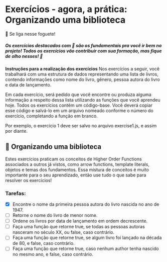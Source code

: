 # Exercícios - agora, a prática: Organizando uma biblioteca
🚀 Se liga nesse foguete!

##### Os exercícios destacados com 🚀 são os fundamentais pra você ir bem no projeto! Todos os exercícios vão contribuir com sua formação, mas fique de olho nesses! 👀

<strong>Instruções para a realização dos exercícios</strong>
Nos exercícios a seguir, você trabalhará com uma estrutura de dados representando uma lista de livros, contendo informações como nome do livro, gênero, pessoa autora do livro e data de lançamento.

Em cada exercício, será pedido que você encontre ou produza alguma informação a respeito dessa lista utilizando as funções que você aprendeu hoje. Todos os exercícios contêm um código-base. Você deverá copiar esse código e salvá-lo em um arquivo nomeado conforme o número do exercício, completando a função em branco.

Por exemplo, o exercício 1 deve ser salvo no arquivo exercise1.js, e assim por diante.

## 🚀 Organizando uma biblioteca
Estes exercícios praticam os conceitos de Higher Order Functions associados a outros já vistos, como arrow functions, template literals, objetos e temas dos fundamentos. Essa mistura de conceitos é muito importante para o seu aprendizado, então use tudo o que sabe para resolver os exercícios!

### Tarefas:

- [x] Encontre o nome da primeira pessoa autora do livro nascida no ano de 1947.
- [ ] Retorne o nome do livro de menor nome.
- [ ] Ordene os livros por data de lançamento em ordem decrescente.
- [ ] Faça uma função que retorne true, se todas as pessoas autoras nasceram no século XX, ou false, caso contrário.
- [ ] Faça uma função que retorne true, se algum livro foi lançado na década de 80, e false, caso contrário.
- [ ] Faça uma função que retorne true, caso nenhum author tenha nascido no mesmo ano, e false, caso contrário.